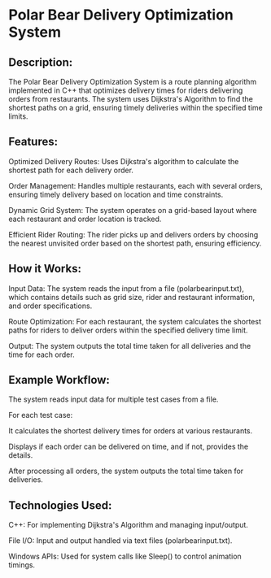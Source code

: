 # Polar Bear Delivery Optimization System
## Description:

The Polar Bear Delivery Optimization System is a route planning algorithm implemented in C++ that optimizes delivery times for riders delivering orders from restaurants. The system uses Dijkstra's Algorithm to find the shortest paths on a grid, ensuring timely deliveries within the specified time limits.

## Features:

Optimized Delivery Routes: Uses Dijkstra's algorithm to calculate the shortest path for each delivery order.

Order Management: Handles multiple restaurants, each with several orders, ensuring timely delivery based on location and time constraints.

Dynamic Grid System: The system operates on a grid-based layout where each restaurant and order location is tracked.

Efficient Rider Routing: The rider picks up and delivers orders by choosing the nearest unvisited order based on the shortest path, ensuring efficiency.

## How it Works:

Input Data: The system reads the input from a file (polarbearinput.txt), which contains details such as grid size, rider and restaurant information, and order specifications.

Route Optimization: For each restaurant, the system calculates the shortest paths for riders to deliver orders within the specified delivery time limit.

Output: The system outputs the total time taken for all deliveries and the time for each order.

## Example Workflow:

The system reads input data for multiple test cases from a file.

For each test case:

It calculates the shortest delivery times for orders at various restaurants.

Displays if each order can be delivered on time, and if not, provides the details.

After processing all orders, the system outputs the total time taken for deliveries.

## Technologies Used:

C++: For implementing Dijkstra's Algorithm and managing input/output.

File I/O: Input and output handled via text files (polarbearinput.txt).

Windows APIs: Used for system calls like Sleep() to control animation timings.
